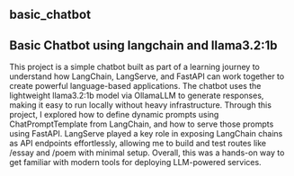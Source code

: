 ## basic_chatbot
## Basic Chatbot using langchain and llama3.2:1b

This project is a simple chatbot built as part of a learning journey to understand how LangChain, LangServe, and FastAPI can work together to create powerful language-based applications. The chatbot uses the lightweight llama3.2:1b model via OllamaLLM to generate responses, making it easy to run locally without heavy infrastructure. Through this project, I explored how to define dynamic prompts using ChatPromptTemplate from LangChain, and how to serve those prompts using FastAPI. LangServe played a key role in exposing LangChain chains as API endpoints effortlessly, allowing me to build and test routes like /essay and /poem with minimal setup. Overall, this was a hands-on way to get familiar with modern tools for deploying LLM-powered services.
